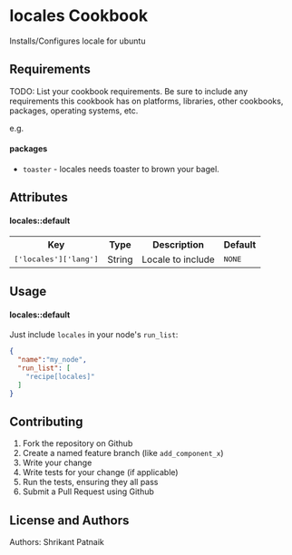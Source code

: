 locales Cookbook
================
Installs/Configures locale for ubuntu

Requirements
------------
TODO: List your cookbook requirements. Be sure to include any requirements this cookbook has on platforms, libraries, other cookbooks, packages, operating systems, etc.

e.g.
#### packages
- `toaster` - locales needs toaster to brown your bagel.

Attributes
----------

#### locales::default
<table>
  <tr>
    <th>Key</th>
    <th>Type</th>
    <th>Description</th>
    <th>Default</th>
  </tr>
  <tr>
    <td><tt>['locales']['lang']</tt></td>
    <td>String</td>
    <td>Locale to include</td>
    <td><tt>NONE</tt></td>
  </tr>
</table>

Usage
-----
#### locales::default
Just include `locales` in your node's `run_list`:

```json
{
  "name":"my_node",
  "run_list": [
    "recipe[locales]"
  ]
}
```

Contributing
------------
1. Fork the repository on Github
2. Create a named feature branch (like `add_component_x`)
3. Write your change
4. Write tests for your change (if applicable)
5. Run the tests, ensuring they all pass
6. Submit a Pull Request using Github

License and Authors
-------------------
Authors: Shrikant Patnaik
